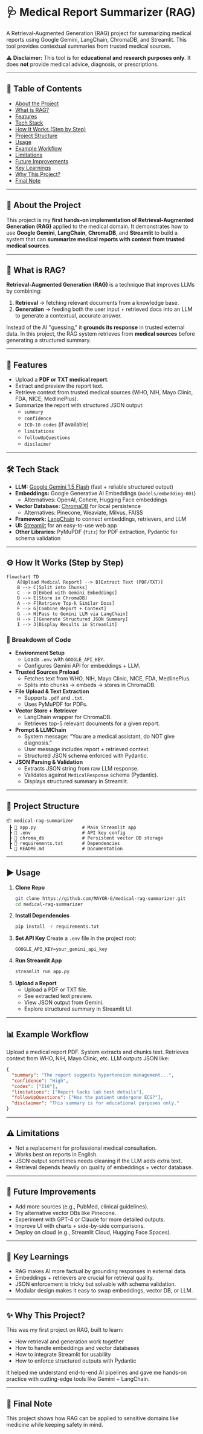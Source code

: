 # 🩺 Medical Report Summarizer (RAG)

A Retrieval-Augmented Generation (RAG) project for summarizing medical reports using Google Gemini, LangChain, ChromaDB, and Streamlit. This tool provides contextual summaries from trusted medical sources.

⚠️ **Disclaimer:** This tool is for **educational and research purposes only**. It does **not** provide medical advice, diagnosis, or prescriptions.

---

## 📝 Table of Contents

- [About the Project](#about-the-project)
- [What is RAG?](#what-is-rag)
- [Features](#features)
- [Tech Stack](#tech-stack)
- [How It Works (Step by Step)](#how-it-works-step-by-step)
- [Project Structure](#project-structure)
- [Usage](#usage)
- [Example Workflow](#example-workflow)
- [Limitations](#limitations)
- [Future Improvements](#future-improvements)
- [Key Learnings](#key-learnings)
- [Why This Project?](#why-this-project)
- [Final Note](#final-note)

---

## 🌟 About the Project

This project is my **first hands-on implementation of Retrieval-Augmented Generation (RAG)** applied to the medical domain.
It demonstrates how to use **Google Gemini**, **LangChain**, **ChromaDB**, and **Streamlit** to build a system that can **summarize medical reports with context from trusted medical sources**.

---

## 📖 What is RAG?

**Retrieval-Augmented Generation (RAG)** is a technique that improves LLMs by combining:
1.  **Retrieval** → fetching relevant documents from a knowledge base.
2.  **Generation** → feeding both the user input + retrieved docs into an LLM to generate a contextual, accurate answer.

Instead of the AI "guessing," it **grounds its response** in trusted external data.
In this project, the RAG system retrieves from **medical sources** before generating a structured summary.

---

## 🚀 Features

- Upload a **PDF or TXT medical report**.
- Extract and preview the report text.
- Retrieve context from trusted medical sources (WHO, NIH, Mayo Clinic, FDA, NICE, MedlinePlus).
- Summarize the report with structured JSON output:
    - `summary`
    - `confidence`
    - `ICD-10 codes` (if available)
    - `limitations`
    - `followUpQuestions`
    - `disclaimer`

---

## 🛠️ Tech Stack

- **LLM:** [Google Gemini 1.5 Flash](https://ai.google/) (fast + reliable structured output)
- **Embeddings:** Google Generative AI Embeddings (`models/embedding-001`)
    - Alternatives: OpenAI, Cohere, Hugging Face embeddings
- **Vector Database:** [ChromaDB](https://www.trychroma.com/) for local persistence
    - Alternatives: Pinecone, Weaviate, Milvus, FAISS
- **Framework:** [LangChain](https://www.langchain.com/) to connect embeddings, retrievers, and LLM
- **UI:** [Streamlit](https://streamlit.io/) for an easy-to-use web app
- **Other Libraries:** PyMuPDF (`fitz`) for PDF extraction, Pydantic for schema validation

---

## ⚙️ How It Works (Step by Step)

```mermaid
flowchart TD
    A[Upload Medical Report] --> B[Extract Text (PDF/TXT)]
    B --> C[Split into Chunks]
    C --> D[Embed with Gemini Embeddings]
    D --> E[Store in ChromaDB]
    A --> F[Retrieve Top-k Similar Docs]
    F --> G[Combine Report + Context]
    G --> H[Pass to Gemini LLM via LangChain]
    H --> I[Generate Structured JSON Summary]
    I --> J[Display Results in Streamlit]
```

### 🔑 Breakdown of Code

- **Environment Setup**
    - Loads `.env` with `GOOGLE_API_KEY`.
    - Configures Gemini API for embeddings + LLM.
- **Trusted Sources Preload**
    - Fetches text from WHO, NIH, Mayo Clinic, NICE, FDA, MedlinePlus.
    - Splits into chunks → embeds → stores in ChromaDB.
- **File Upload & Text Extraction**
    - Supports `.pdf` and `.txt`.
    - Uses PyMuPDF for PDFs.
- **Vector Store + Retriever**
    - LangChain wrapper for ChromaDB.
    - Retrieves top-5 relevant documents for a given report.
- **Prompt & LLMChain**
    - System message: “You are a medical assistant, do NOT give diagnosis.”
    - User message includes report + retrieved context.
    - Structured JSON schema enforced with Pydantic.
- **JSON Parsing & Validation**
    - Extracts JSON string from raw LLM response.
    - Validates against `MedicalResponse` schema (Pydantic).
    - Displays structured summary in Streamlit.

---

## 📂 Project Structure

```
📦 medical-rag-summarizer
 ┣ 📜 app.py                 # Main Streamlit app
 ┣ 📜 .env                   # API key config
 ┣ 📂 chroma_db              # Persistent vector DB storage
 ┣ 📜 requirements.txt       # Dependencies
 ┗ 📜 README.md              # Documentation
```

---

## ▶️ Usage

1.  **Clone Repo**
    ```bash
    git clone https://github.com/MAYOR-G/medical-rag-summarizer.git
    cd medical-rag-summarizer
    ```
2.  **Install Dependencies**
    ```bash
    pip install -r requirements.txt
    ```
3.  **Set API Key**
    Create a `.env` file in the project root:
    ```
    GOOGLE_API_KEY=your_gemini_api_key
    ```
4.  **Run Streamlit App**
    ```bash
    streamlit run app.py
    ```
5.  **Upload a Report**
    - Upload a PDF or TXT file.
    - See extracted text preview.
    - View JSON output from Gemini.
    - Explore structured summary in Streamlit UI.

---

## 📊 Example Workflow

Upload a medical report PDF.
System extracts and chunks text.
Retrieves context from WHO, NIH, Mayo Clinic, etc.
LLM outputs JSON like:

```json
{
  "summary": "The report suggests hypertension management...",
  "confidence": "High",
  "codes": ["I10"],
  "limitations": ["Report lacks lab test details"],
  "followUpQuestions": ["Has the patient undergone ECG?"],
  "disclaimer": "This summary is for educational purposes only."
}
```

---

## ⚠️ Limitations

- Not a replacement for professional medical consultation.
- Works best on reports in English.
- JSON output sometimes needs cleaning if the LLM adds extra text.
- Retrieval depends heavily on quality of embeddings + vector database.

---

## 🔮 Future Improvements

- Add more sources (e.g., PubMed, clinical guidelines).
- Try alternative vector DBs like Pinecone.
- Experiment with GPT-4 or Claude for more detailed outputs.
- Improve UI with charts + side-by-side comparisons.
- Deploy on cloud (e.g., Streamlit Cloud, Hugging Face Spaces).

---

## 📌 Key Learnings

- RAG makes AI more factual by grounding responses in external data.
- Embeddings + retrievers are crucial for retrieval quality.
- JSON enforcement is tricky but solvable with schema validation.
- Modular design makes it easy to swap embeddings, vector DB, or LLM.

---

## ✨ Why This Project?

This was my first project on RAG, built to learn:

- How retrieval and generation work together
- How to handle embeddings and vector databases
- How to integrate Streamlit for usability
- How to enforce structured outputs with Pydantic

It helped me understand end-to-end AI pipelines and gave me hands-on practice with cutting-edge tools like Gemini + LangChain.

---

## 📢 Final Note

This project shows how RAG can be applied to sensitive domains like medicine while keeping safety in mind.
